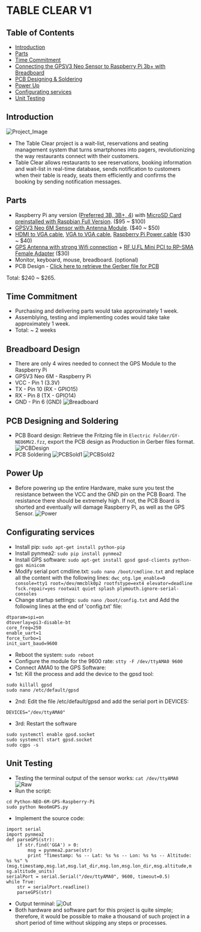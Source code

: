 # TABLE CLEAR V1

## Table of Contents
* [Introduction](#intro)
* [Parts](#parts)
* [Time Commitment](#time)
* [Connecting the GPSV3 Neo Sensor to Raspberry Pi 3b+ with Breadboard](#bread)
* [PCB Designing & Soldering](#pcb)
* [Power Up](#power)
* [Configurating services](#config)
* [Unit Testing](#unit)

## <a name="intro">Introduction</a>
![Project_Image](https://github.com/benjaminle9x/Table-ClearV1/blob/master/Images%20Folder/project.jpg)
* The Table Clear project is a wait-list, reservations and seating management system that turns smartphones into pagers, revolutionizing the way restaurants connect with their customers.
* Table Clear allows restaurants to see reservations, booking information and wait-list in real-time database, sends notification to customers when their table is ready, seats them efficiently and confirms the booking by sending notification messages.

## <a name="parts">Parts</a>
* Raspberry Pi any version ([Preferred 3B, 3B+, 4](https://www.amazon.ca/RS-Components-Raspberry-Model-Motherboard/dp/B07BFH96M3/ref=sr_1_4?crid=5P53UCWHTKDB&keywords=raspberry+pi+3b%2B&qid=1575998783&sprefix=raspb%2Caps%2C168&sr=8-4)) with [MicroSD Card preinstalled with Raspbian Full Version](https://www.amazon.ca/EnjoyGadgets-Raspberry-Pre-Installed-Raspbian-OpenELEC/dp/B07GZVN8DP/ref=sr_1_2?keywords=sd+card+preinstalled+with+raspbian&qid=1575998847&sr=8-2). ($95 ~ $100)
* [GPSV3 Neo 6M Sensor with Antenna Module](https://www.amazon.ca/GY-GPSV3-M8N-NEO-M8N-001-Eighth-Beidou-Control/dp/B07Z442LSN/ref=sr_1_fkmr1_1?keywords=gpsv3+neo+6m&qid=1575998891&sr=8-1-fkmr1). ($40 ~ $50)
* [HDMI to VGA cable](https://www.amazon.ca/VicTsing-Adapter-Gold-Plated-Active-Converter/dp/B00YMN9VV0/ref=sr_1_3?keywords=hdmi+to+vga&qid=1575998971&sr=8-3), [VGA to VGA cable](https://www.amazon.ca/DTECH-Computer-Resolution-Projectors-Displays/dp/B0781876KT/ref=sr_1_1_sspa?keywords=vga+to+vga&qid=1575998991&sr=8-1-spons&psc=1&spLa=ZW5jcnlwdGVkUXVhbGlmaWVyPUExWVhZRDhNTFlZNlcwJmVuY3J5cHRlZElkPUEwNzIyODM2MzNWSUNTRVpTNVpKNSZlbmNyeXB0ZWRBZElkPUEwMjkxMjAzMjJDME1YS1JDT1A1QyZ3aWRnZXROYW1lPXNwX2F0ZiZhY3Rpb249Y2xpY2tSZWRpcmVjdCZkb05vdExvZ0NsaWNrPXRydWU=), [Raspberry Pi Power cable](https://www.amazon.ca/Adapter-Charger-Portable-Samsung-External/dp/B071KWFZ9Z/ref=sr_1_2_sspa?keywords=raspberry+pi+power+cable&qid=1575999008&sr=8-2-spons&psc=1&spLa=ZW5jcnlwdGVkUXVhbGlmaWVyPUExUVFCSlpFRllLUVVSJmVuY3J5cHRlZElkPUEwNjMwMDI1QlRCRlczTk5QQk1NJmVuY3J5cHRlZEFkSWQ9QTA1NzA0MTkyREpEMDhQS1Q2U1MwJndpZGdldE5hbWU9c3BfYXRmJmFjdGlvbj1jbGlja1JlZGlyZWN0JmRvTm90TG9nQ2xpY2s9dHJ1ZQ==) ($30 ~ $40)
* [GPS Antenna with strong Wifi connection](https://www.amazon.ca/dp/B071DS35G2/ref=pe_3034960_233709270_TE_item_image) + [RF U.FL Mini PCI to RP-SMA Female Adapter](https://www.amazon.ca/dp/B07NVT8FMT/ref=pe_3034960_236394800_TE_dp_i1) ($30)
* Monitor, keyboard, mouse, breadboard. (optional)
* PCB Design - [Click here to retrieve the Gerber file for PCB](https://github.com/benjaminle9x/Table-ClearV1/blob/master/Electric%20Folder/HoangLongLe_TableClearV3.zip)


Total: $240 ~ $265. 

## <a name="time">Time Commitment</a>
* Purchasing and delivering parts would take approximately 1 week.
* Assemblying, testing and implementing codes would take take approximately 1 week.
* Total: ~ 2 weeks

## <a name="bread">Breadboard Design</a>
* There are only 4 wires needed to connect the GPS Module to the Raspberry Pi
* GPSV3 Neo 6M      -            Raspberry Pi
* VCC               -            Pin 1 (3.3V)
* TX                -            Pin 10 (RX - GPIO15)
* RX                -            Pin 8 (TX - GPIO14)
* GND               -            Pin 6 (GND)
![Breadboard](https://github.com/benjaminle9x/Table-ClearV1/blob/master/Images%20Folder/breadboard.png)

## <a name="pcb">PCB Designing and Soldering</a>
* PCB Board design: Retrieve the Fritzing file in `Electric Folder/GY-NEO6MV2.fzz`, export the PCB design as Production in Gerber files format.
![PCBDesign](https://github.com/benjaminle9x/Table-ClearV1/blob/master/Images%20Folder/pcb.png)
* PCB Soldering
![PCBSold1](https://github.com/benjaminle9x/Table-ClearV1/blob/master/Images%20Folder/solder1.jpg)
![PCBSold2](https://github.com/benjaminle9x/Table-ClearV1/blob/master/Images%20Folder/solder2.jpg)

## <a name="power">Power Up</a>
* Before powering up the entire Hardware, make sure you test the resistance between the VCC and the GND pin on the PCB Board. The resistance there should be extremely high. If not, the PCB Board is shorted and eventually will damage Raspberry Pi, as well as the GPS Sensor.
![Power](https://github.com/benjaminle9x/Table-ClearV1/blob/master/Images%20Folder/piv1.jpg)

## <a name="config">Configurating services</a>
* Install pip: `sudo apt-get install python-pip`
* Install pynmea2: `sudo pip install pynmea2`
* Install GPS software: `sudo apt-get install gpsd gpsd-clients python-gps minicom`
* Modify serial port cmdline.txt: `sudo nano /boot/cmdline.txt` and replace all the content with the following lines: ```dwc_otg.lpm_enable=0 console=tty1 root=/dev/mmcblk0p2 rootfstype=ext4 elevator=deadline fsck.repair=yes rootwait quiet splash plymouth.ignore-serial-consoles```
* Change startup settings: `sudo nano /boot/config.txt` and Add the following lines at the end of 'config.txt' file:
```
dtparam=spi=on
dtoverlay=pi3-disable-bt
core_freq=250
enable_uart=1
force_turbo=1
init_uart_baud=9600
```
* Reboot the system: `sudo reboot`
* Configure the module for the 9600 rate: `stty -F /dev/ttyAMA0 9600`
* Connect AMA0 to the GPS Software:
* 1st: Kill the process and add the device to the gpsd tool: 
```
sudo killall gpsd
sudo nano /etc/default/gpsd
```
* 2nd: Edit the file /etc/default/gpsd and add the serial port in DEVICES:
```
DEVICES="/dev/ttyAMA0"
```
* 3rd: Restart the software
```
sudo systemctl enable gpsd.socket
sudo systemctl start gpsd.socket
sudo cgps -s
```

## <a name="unit">Unit Testing</a>
* Testing the terminal output of the sensor works: `cat /dev/ttyAMA0`
![Raw](https://github.com/benjaminle9x/Table-ClearV1/blob/master/Images%20Folder/raw.PNG)
* Run the script:
```
cd Python-NEO-6M-GPS-Raspberry-Pi
sudo python Neo6mGPS.py
```
* Implement the source code:
```
import serial
import pynmea2
def parseGPS(str):
    if str.find('GGA') > 0:
        msg = pynmea2.parse(str)
        print "Timestamp: %s -- Lat: %s %s -- Lon: %s %s -- Altitude:
%s %s" %
(msg.timestamp,msg.lat,msg.lat_dir,msg.lon,msg.lon_dir,msg.altitude,m
sg.altitude_units)
serialPort = serial.Serial("/dev/ttyAMA0", 9600, timeout=0.5)
while True:
    str = serialPort.readline()
    parseGPS(str)
```
* Output terminal:
![Out](https://github.com/benjaminle9x/Table-ClearV1/blob/master/Images%20Folder/output.PNG)
* Both hardware and software part for this project is quite simple; therefore, it would be possible to make a thousand of such project in a short period of time without skipping any steps or processes.





